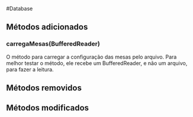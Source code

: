 #Database

## Métodos adicionados
### carregaMesas(BufferedReader)

O método para carregar a configuração das mesas pelo arquivo. Para melhor testar o método, ele recebe um BufferedReader, e não um arquivo, para fazer a leitura.

## Métodos removidos

## Métodos modificados